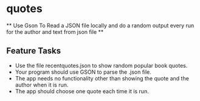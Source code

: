 # quotes
** Use Gson To Read a JSON file locally and do a random output every run for the author and text from json file  ** 
## Feature Tasks

* Use the file recentquotes.json to show random popular book quotes.
* Your program should use GSON to parse the .json file.
* The app needs no functionality other than showing the quote and the author when it is run.
* The app should choose one quote each time it is run.
